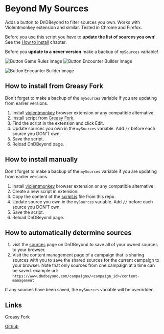 # Beyond My Sources
Adds a button to DnDBeyond to filter sources you own. Works with Violentmonkey extension and similar. Tested in Chrome and Firefox.

Before you use this script you have to **update the list of sources you own**! See the [How to install](#how-to-install-from-greasy-fork) chapter.

Before you **update to a never version** make a backup of `mySources` variable!

![Button Game Rules image](https://raw.githubusercontent.com/petrgon/beyond-my-sources/main/button.png)
![Button Encounter Builder image](https://raw.githubusercontent.com/petrgon/beyond-my-sources/main/encounter-builder.png)

![Button Encounter Builder image](https://raw.githubusercontent.com/petrgon/beyond-my-sources/main/showcase.gif)

## How to install from Greasy Fork
Don't forget to make a backup of the `mySources` variable if you are updating from earlier versions.
1. Install [violentmonkey](https://violentmonkey.github.io/) browser extension or any compatible alternative.
2. Install script from [Greasy Fork](https://greasyfork.org/en/scripts/451010-beyond-my-content).
5. Find the script in the extension and click Edit.
6. Update sources you own in the `mySources` variable. Add `//` before each source you DON'T own.
7. Save the script.
8. Reload DnDBeyond page.

## How to install manually
Don't forget to make a backup of the `mySources` variable if you are updating from earlier versions.
1. Install [violentmonkey](https://violentmonkey.github.io/) browser extension or any compatible alternative.
2. Create a new script in extension.
3. Copy the content of the [script.js](script.js) file from this repo.
4. Update source you own in the `mySources` variable. Add `//` before each source you DON'T own.
5. Save the script.
6. Reload DnDBeyond page.

## How to automatically determine sources
1. visit the [sources](https://www.dndbeyond.com/sources) page on DnDBeyond to save all of your owned sources to your browser.
2. Visit the content management page of a campaign that is sharing sources with you to save the shared sources for the current campaign to your browser. Note that only sources from one campaign at a time can be saved.
  example url: `https://www.dndbeyond.com/campaigns/<campaign_id>/content-management`

If any sources have been saved, the `mySources` variable will be overridden.

## Links
[Greasy Fork](https://greasyfork.org/en/scripts/451010-beyond-my-sources)

[Github](https://github.com/petrgon/beyond-my-sources/)
